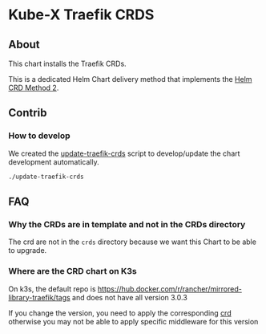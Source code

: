 # Kube-X Traefik CRDS


## About

This chart installs the Traefik CRDs.

This is a dedicated Helm Chart delivery method that 
implements the [Helm CRD Method 2](https://helm.sh/docs/chart_best_practices/custom_resource_definitions/#method-2-separate-charts).


## Contrib

### How to develop

We created the [update-traefik-crds](update-traefik-crds) script
to develop/update the chart development automatically.

```bash
./update-traefik-crds
```

## FAQ

### Why the CRDs are in template and not in the CRDs directory

The crd are not in the `crds` directory
because we want this Chart to be able to upgrade.

### Where are the CRD chart on K3s

On k3s, the default repo is https://hub.docker.com/r/rancher/mirrored-library-traefik/tags
and does not have all version 3.0.3

If you change the version, you need to apply the corresponding [crd](https://doc.traefik.io/traefik/user-guides/crd-acme/#ingressroute-definition)
otherwise you may not be able to apply specific middleware for this version

